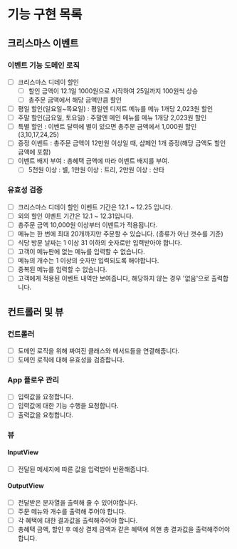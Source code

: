 # 기능 구현 목록

## 크리스마스 이벤트

### 이벤트 기능 도메인 로직

- [ ] 크리스마스 디데이 할인
  - [ ] 할인 금액이 12.1일 1000원으로 시작하여 25일까지 100원씩 상승
  - [ ] 총주문 금액에서 해당 금액만큼 할인
- [ ] 평일 할인(일요일~목요일) : 평일엔 디저트 메뉴를 메뉴 1개당 2,023원 할인
- [ ] 주말 할인(금요일, 토요일) : 주말엔 메인 메뉴를 메뉴 1개당 2,023원 할인
- [ ] 특별 할인 : 이벤트 달력에 별이 있으면 총주문 금액에서 1,000원 할인(3,10,17,24,25)
- [ ] 증정 이벤트 : 총주문 금액이 12만원 이상일 때, 샴페인 1개 증정(해당 금액도 할인 금액에 포함)
- [ ] 이벤트 배지 부여 : 총혜택 금액에 따라 이벤트 배지를 부여.
  - [ ] 5천원 이상 : 별, 1만원 이상 : 트리, 2만원 이상 : 산타

### 유효성 검증

- [ ] 크리스마스 디데이 할인 이벤트 기간은 12.1 ~ 12.25 입니다.
- [ ] 외의 할인 이벤트 기간은 12.1 ~ 12.31입니다.
- [ ] 총주문 금액 10,000원 이상부터 이벤트가 적용됩니다.
- [ ] 메뉴는 한 번에 최대 20개까지만 주문할 수 있습니다. (종류가 아닌 갯수를 기준)
- [ ] 식당 방문 날짜는 1 이상 31 이하의 숫자로만 입력받아야 합니다.
- [ ] 고객이 메뉴판에 없는 메뉴를 입력할 수 없습니다.
- [ ] 메뉴의 개수는 1 이상의 숫자만 입력되도록 해야합니다.
- [ ] 중복된 메뉴를 입력할 수 없습니다.
- [ ] 고객에게 적용된 이벤트 내역만 보여줍니다, 해당하지 않는 경우 '없음'으로 출력합니다.

## 컨트롤러 및 뷰

### 컨트롤러

- [ ] 도메인 로직을 위해 짜여진 클래스와 메서드들을 연결해줍니다.
- [ ] 도메인 로직에 대해 유효성을 검증합니다.

### App 플로우 관리

- [ ] 입력값을 요청합니다.
- [ ] 입력값에 대한 기능 수행을 요청합니다.
- [ ] 출력값을 요청합니다.

### 뷰

#### InputView

- [ ] 전달된 메세지에 따른 값을 입력받아 반환해줍니다.

#### OutputView

- [ ] 전달받은 문자열을 출력해 줄 수 있어야합니다.
- [ ] 주문 메뉴와 개수를 출력해 주어야 합니다.
- [ ] 각 혜택에 대한 결과값을 출력해주어야 합니다.
- [ ] 총혜택 금액, 할인 후 예상 결제 금액과 같은 혜택에 의핸 총 결과값을 출력해주어야 합니다.
